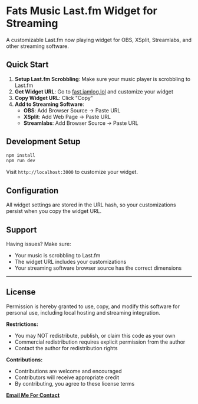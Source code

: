 # Fats Music Last.fm Widget for Streaming

A customizable Last.fm now playing widget for OBS, XSplit, Streamlabs, and other streaming software.

## Quick Start

1. **Setup Last.fm Scrobbling**: Make sure your music player is scrobbling to Last.fm
2. **Get Widget URL**: Go to [fast.jamlog.lol](https://fast.jamlog.lol) and customize your widget
3. **Copy Widget URL**: Click "Copy"
4. **Add to Streaming Software**:
   - **OBS**: Add Browser Source → Paste URL
   - **XSplit**: Add Web Page → Paste URL
   - **Streamlabs**: Add Browser Source → Paste URL

## Development Setup

```bash
npm install
npm run dev
```

Visit `http://localhost:3000` to customize your widget.

## Configuration

All widget settings are stored in the URL hash, so your customizations persist when you copy the widget URL.

## Support

Having issues? Make sure:
- Your music is scrobbling to Last.fm
- The widget URL includes your customizations
- Your streaming software browser source has the correct dimensions

---

## License

Permission is hereby granted to use, copy, and modify this software for personal use, including local hosting and streaming integration.

**Restrictions:**
- You may NOT redistribute, publish, or claim this code as your own
- Commercial redistribution requires explicit permission from the author
- Contact the author for redistribution rights

**Contributions:**
- Contributions are welcome and encouraged
- Contributors will receive appropriate credit
- By contributing, you agree to these license terms

[**Email Me For Contact**](mailto:me@lawsonhart.me)
